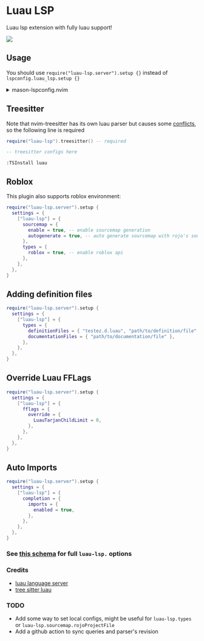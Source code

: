 # Luau LSP
Luau lsp extension with fully luau support!

![](https://i.gyazo.com/c91af237f64ca4c81f4732334050dd0e.gif)

## Usage
You should use `require("luau-lsp.server").setup {}` instead of `lspconfig.luau_lsp.setup {}`
<details>
<summary>mason-lspconfig.nvim</summary>

```lua
require("mason-lspconfig").setup_handlers {
  luau_lsp = function()
    -- use this function like require("lspconfig").luau_lsp.setup { ... }
    require("luau-lsp.server").setup {
      filetypes = { "lua", "luau" }, -- default is { "luau" }
      settings = {
        ["luau-lsp"] = {
          ...,
        },
      },
    }
  end,
}
```
</details>

## Treesitter
Note that nvim-treesitter has its own luau parser but causes some [conflicts](https://github.com/polychromatist/tree-sitter-luau#note-on-the-neovim-case), so the following line is required
```lua
require("luau-lsp").treesitter() -- required

-- treesitter configs here
```
`:TSInstall luau`

## Roblox
This plugin also supports roblox environment:
```lua
require("luau-lsp.server").setup {
  settings = {
    ["luau-lsp"] = {
      sourcemap = {
        enable = true, -- enable sourcemap generation
        autogenerate = true, -- auto generate sourcemap with rojo's sourcemap watcher
      },
      types = {
        roblox = true, -- enable roblox api
      },
    },
  },
}
```

## Adding definition files
```lua
require("luau-lsp.server").setup {
  settings = {
    ["luau-lsp"] = {
      types = {
        definitionFiles = { "testez.d.luau", "path/to/definition/file" },
        documentationFiles = { "path/to/documentation/file" },
      },
    },
  },
}
```

## Override Luau FFLags
```lua
require("luau-lsp.server").setup {
  settings = {
    ["luau-lsp"] = {
      fflags = {
        override = {
          LuauTarjanChildLimit = 0,
        },
      },
    },
  },
}
```

## Auto Imports
```lua
require("luau-lsp.server").setup {
  settings = {
    ["luau-lsp"] = {
      completion = {
        imports = {
          enabled = true,
        },
      },
    },
  },
}
```

### See [this schema](https://github.com/folke/neoconf.nvim/blob/main/schemas/luau_lsp.json) for full `luau-lsp.` options

### Credits
* [luau language server](https://github.com/JohnnyMorganz/luau-lsp/)
* [tree sitter luau](https://github.com/polychromatist/tree-sitter-luau)

### TODO
* Add some way to set local configs, might be useful for `luau-lsp.types` or `luau-lsp.sourcemap.rojoProjectFile`
* Add a github action to sync queries and parser's revision
